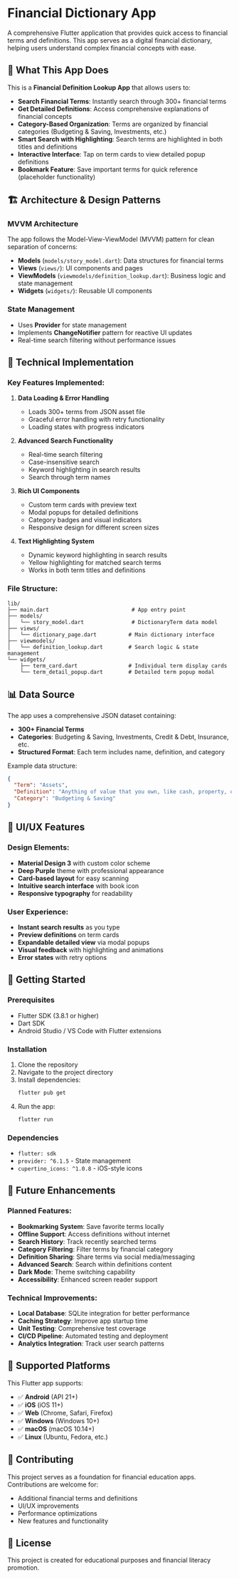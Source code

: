 # Financial Dictionary App

A comprehensive Flutter application that provides quick access to financial terms and definitions. This app serves as a digital financial dictionary, helping users understand complex financial concepts with ease.

## 📱 What This App Does

This is a **Financial Definition Lookup App** that allows users to:

- **Search Financial Terms**: Instantly search through 300+ financial terms
- **Get Detailed Definitions**: Access comprehensive explanations of financial concepts
- **Category-Based Organization**: Terms are organized by financial categories (Budgeting & Saving, Investments, etc.)
- **Smart Search with Highlighting**: Search terms are highlighted in both titles and definitions
- **Interactive Interface**: Tap on term cards to view detailed popup definitions
- **Bookmark Feature**: Save important terms for quick reference (placeholder functionality)

## 🏗️ Architecture & Design Patterns

### **MVVM Architecture**
The app follows the Model-View-ViewModel (MVVM) pattern for clean separation of concerns:

- **Models** (`models/story_model.dart`): Data structures for financial terms
- **Views** (`views/`): UI components and pages
- **ViewModels** (`viewmodels/definition_lookup.dart`): Business logic and state management
- **Widgets** (`widgets/`): Reusable UI components

### **State Management**
- Uses **Provider** for state management
- Implements **ChangeNotifier** pattern for reactive UI updates
- Real-time search filtering without performance issues

## 🔧 Technical Implementation

### **Key Features Implemented:**

1. **Data Loading & Error Handling**
   - Loads 300+ terms from JSON asset file
   - Graceful error handling with retry functionality
   - Loading states with progress indicators

2. **Advanced Search Functionality**
   - Real-time search filtering
   - Case-insensitive search
   - Keyword highlighting in search results
   - Search through term names

3. **Rich UI Components**
   - Custom term cards with preview text
   - Modal popups for detailed definitions
   - Category badges and visual indicators
   - Responsive design for different screen sizes

4. **Text Highlighting System**
   - Dynamic keyword highlighting in search results
   - Yellow highlighting for matched search terms
   - Works in both term titles and definitions

### **File Structure:**
```
lib/
├── main.dart                          # App entry point
├── models/
│   └── story_model.dart               # DictionaryTerm data model
├── views/
│   └── dictionary_page.dart          # Main dictionary interface
├── viewmodels/
│   └── definition_lookup.dart        # Search logic & state management
└── widgets/
    ├── term_card.dart                # Individual term display cards
    └── term_detail_popup.dart        # Detailed term popup modal
```

## 📊 Data Source

The app uses a comprehensive JSON dataset containing:
- **300+ Financial Terms**
- **Categories**: Budgeting & Saving, Investments, Credit & Debt, Insurance, etc.
- **Structured Format**: Each term includes name, definition, and category

Example data structure:
```json
{
  "Term": "Assets",
  "Definition": "Anything of value that you own, like cash, property, or investments.",
  "Category": "Budgeting & Saving"
}
```

## 🎨 UI/UX Features

### **Design Elements:**
- **Material Design 3** with custom color scheme
- **Deep Purple** theme with professional appearance
- **Card-based layout** for easy scanning
- **Intuitive search interface** with book icon
- **Responsive typography** for readability

### **User Experience:**
- **Instant search results** as you type
- **Preview definitions** on term cards
- **Expandable detailed view** via modal popups
- **Visual feedback** with highlighting and animations
- **Error states** with retry options

## 🚀 Getting Started

### Prerequisites
- Flutter SDK (3.8.1 or higher)
- Dart SDK
- Android Studio / VS Code with Flutter extensions

### Installation
1. Clone the repository
2. Navigate to the project directory
3. Install dependencies:
   ```bash
   flutter pub get
   ```
4. Run the app:
   ```bash
   flutter run
   ```

### Dependencies
- `flutter: sdk`
- `provider: ^6.1.5` - State management
- `cupertino_icons: ^1.0.8` - iOS-style icons

## 🔮 Future Enhancements

### Planned Features:
- **Bookmarking System**: Save favorite terms locally
- **Offline Support**: Access definitions without internet
- **Search History**: Track recently searched terms
- **Category Filtering**: Filter terms by financial category
- **Definition Sharing**: Share terms via social media/messaging
- **Advanced Search**: Search within definitions content
- **Dark Mode**: Theme switching capability
- **Accessibility**: Enhanced screen reader support

### Technical Improvements:
- **Local Database**: SQLite integration for better performance
- **Caching Strategy**: Improve app startup time
- **Unit Testing**: Comprehensive test coverage
- **CI/CD Pipeline**: Automated testing and deployment
- **Analytics Integration**: Track user search patterns

## 📱 Supported Platforms

This Flutter app supports:
- ✅ **Android** (API 21+)
- ✅ **iOS** (iOS 11+) 
- ✅ **Web** (Chrome, Safari, Firefox)
- ✅ **Windows** (Windows 10+)
- ✅ **macOS** (macOS 10.14+)
- ✅ **Linux** (Ubuntu, Fedora, etc.)

## 🤝 Contributing

This project serves as a foundation for financial education apps. Contributions are welcome for:
- Additional financial terms and definitions
- UI/UX improvements
- Performance optimizations
- New features and functionality

## 📄 License

This project is created for educational purposes and financial literacy promotion.
